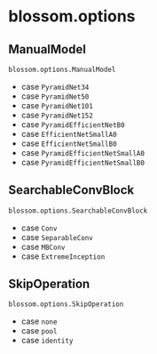 # blossom.options

## ManualModel

```python
blossom.options.ManualModel
```

- case `PyramidNet34`
- case `PyramidNet50`
- case `PyramidNet101`
- case `PyramidNet152`
- case `PyramidEfficientNetB0`
- case `EfficientNetSmallA0`
- case `EfficientNetSmallB0`
- case `PyramidEfficientNetSmallA0`
- case `PyramidEfficientNetSmallB0`

## SearchableConvBlock

```python
blossom.options.SearchableConvBlock
```

- case `Conv`
- case `SeparableConv`
- case `MBConv`
- case `ExtremeInception`

## SkipOperation

```python
blossom.options.SkipOperation
```

- case `none`
- case `pool`
- case `identity`

